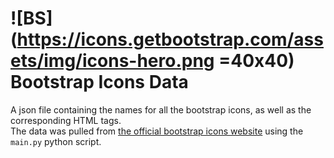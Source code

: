 # ![BS](https://icons.getbootstrap.com/assets/img/icons-hero.png =40x40) Bootstrap Icons Data
A json file containing the names for all the bootstrap icons, as well as the corresponding HTML tags.  
The data was pulled from [the official bootstrap icons website](https://icons.getbootstrap.com/) using the `main.py` python script.
